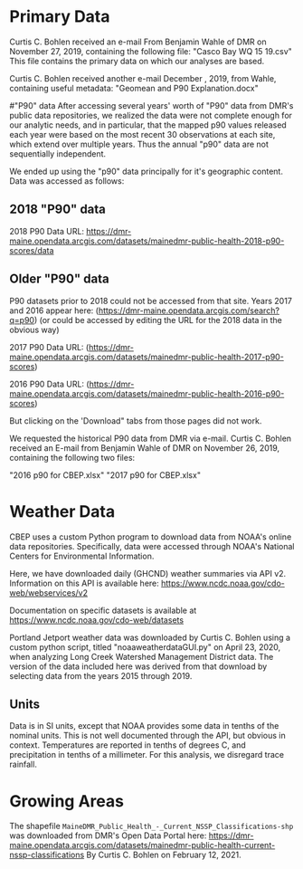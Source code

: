 # Primary Data
Curtis C. Bohlen received an e-mail From Benjamin Wahle of DMR on November 27,
2019, containing the following file: "Casco Bay WQ 15 19.csv"  This file
contains the primary data on which our analyses are based.

Curtis C. Bohlen received another e-mail December , 2019,  from Wahle, 
containing useful metadata:
"Geomean and P90 Explanation.docx"

#"P90" data
After accessing several years' worth of "P90" data from DMR's public data
repositories,  we realized the data were not complete enough for our analytic 
needs, and in particular, that the mapped p90 values released each year were
based on the most recent 30 observations at each site, which extend over
multiple years.  Thus the annual "p90" data are not sequentially independent.

We ended up using the "p90" data principally for it's geographic content. 
Data was accessed as follows:

## 2018 "P90" data
2018 P90 Data URL:
https://dmr-maine.opendata.arcgis.com/datasets/mainedmr-public-health-2018-p90-scores/data

## Older "P90" data
P90 datasets prior to 2018 could not be accessed from that site. Years 2017 and
2016 appear here: (https://dmr-maine.opendata.arcgis.com/search?q=p90) (or could
be accessed by editing the URL for the 2018 data in the obvious way)

2017 P90 Data URL: (https://dmr-maine.opendata.arcgis.com/datasets/mainedmr-public-health-2017-p90-scores)

2016 P90 Data URL: (https://dmr-maine.opendata.arcgis.com/datasets/mainedmr-public-health-2016-p90-scores)

But clicking on the 'Download" tabs from those pages did not work.

We requested the historical P90 data from DMR via e-mail.  Curtis C. Bohlen 
received an E-mail from Benjamin Wahle of DMR on November 26, 2019, containing 
the following two files:

"2016 p90 for CBEP.xlsx"
"2017 p90 for CBEP.xlsx"

# Weather Data
CBEP uses a custom Python program to download data from NOAA's online data
repositories.  Specifically, data were accessed through NOAA's National Centers
for Environmental Information.

Here, we have downloaded daily (GHCND) weather summaries via API v2. Information
on this API is available here: https://www.ncdc.noaa.gov/cdo-web/webservices/v2

Documentation on specific datasets is available at
https://www.ncdc.noaa.gov/cdo-web/datasets

Portland Jetport weather data was  downloaded by Curtis C. Bohlen using a custom
python script, titled "noaaweatherdataGUI.py" on April 23, 2020, when analyzing 
Long Creek Watershed Management District data.  The version of the data included 
here was derived from that download by selecting data from the years 2015 through
2019.

## Units
Data is in SI units, except that NOAA provides some data in tenths of the
nominal units.  This is not well documented through the API, but obvious in 
context. Temperatures are reported in tenths of degrees C, and precipitation in
tenths of a millimeter.  For this analysis, we disregard trace rainfall.

# Growing Areas
The shapefile `MaineDMR_Public_Health_-_Current_NSSP_Classifications-shp` was 
downloaded from DMR's Open Data Portal here:
https://dmr-maine.opendata.arcgis.com/datasets/mainedmr-public-health-current-nssp-classifications
By Curtis C. Bohlen on February 12, 2021.
